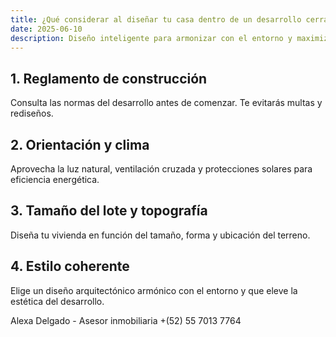 ```yaml
---
title: ¿Qué considerar al diseñar tu casa dentro de un desarrollo cerrado?
date: 2025-06-10
description: Diseño inteligente para armonizar con el entorno y maximizar tu inversión.
---
```


## 1. Reglamento de construcción

Consulta las normas del desarrollo antes de comenzar. Te evitarás multas y rediseños.

## 2. Orientación y clima

Aprovecha la luz natural, ventilación cruzada y protecciones solares para eficiencia energética.

## 3. Tamaño del lote y topografía

Diseña tu vivienda en función del tamaño, forma y ubicación del terreno.

## 4. Estilo coherente

Elige un diseño arquitectónico armónico con el entorno y que eleve la estética del desarrollo.

Alexa Delgado - Asesor inmobiliaria 
+(52) 55 7013 7764
